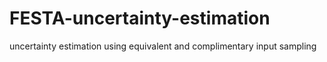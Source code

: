 # FESTA-uncertainty-estimation
uncertainty estimation using equivalent and complimentary input sampling
